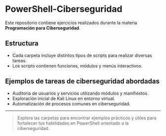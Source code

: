 # PowerShell-Ciberseguridad

Este repositorio contiene ejercicios realizados durante la materia **Programación para Ciberseguridad**.

## Estructura

- Cada carpeta incluye distintos tipos de scripts para realizar diversas tareas.
- Los scripts contienen funciones, módulos y menús interactivos.

## Ejemplos de tareas de ciberseguridad abordadas

- Auditoría de usuarios y servicios utilizando módulos y manifiestos.
- Exploración inicial de Kali Linux en entorno virtual.
- Automatización de procesos comunes en ciberseguridad.

---

> Explora las carpetas para encontrar ejemplos prácticos y útiles para fortalecer tus habilidades en PowerShell orientado a la ciberseguridad.
